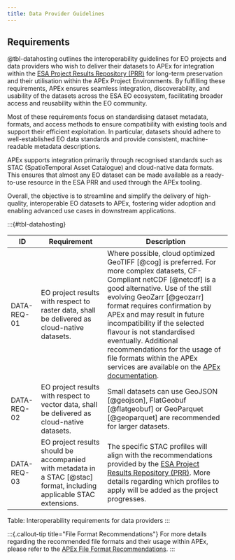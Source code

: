 ```yaml
---
title: Data Provider Guidelines
---
```


## Requirements

@tbl-datahosting outlines the interoperability guidelines for EO projects and data providers who wish to deliver their
datasets to APEx for integration within the [ESA Project Results Repository (PRR)](https://eoresults.esa.int/) for
long-term preservation and their utilisation within the APEx Project Environments. By fulfilling these requirements, APEx
ensures seamless integration, discoverability, and usability of the datasets across the ESA EO ecosystem, facilitating
broader access and reusability within the EO community.

Most of these requirements focus on standardising dataset metadata, formats, and access methods to ensure compatibility
with existing tools and support their efficient exploitation. In particular, datasets should adhere to well-established
EO data standards and provide consistent, machine-readable metadata descriptions.

APEx supports integration primarily through recognised standards such as STAC (SpatioTemporal Asset Catalogue) and
cloud-native data formats. This ensures that almost any EO dataset can be made available as a ready-to-use resource in
the ESA PRR and used through the APEx tooling.

Overall, the objective is to streamline and simplify the delivery of high-quality, interoperable EO datasets to APEx,
fostering wider adoption and enabling advanced use cases in downstream applications.

:::{#tbl-datahosting}
<table class="requirements">
  <thead>
    <tr>
      <th>ID</th>
      <th>Requirement</th>
      <th>Description</th>
    </tr>
  </thead>
  <tbody>
    <tr>
      <td>DATA-REQ-01</td>
      <td>EO project results with respect to raster data, shall be delivered as cloud-native datasets.</td>
      <td>Where possible, cloud optimized GeoTIFF [@cog] is preferred. For more complex datasets, CF-Compliant netCDF [@netcdf] is a good alternative. Use of the still evolving GeoZarr [@geozarr] format requires confirmation by APEx and may result in future incompatibility if the selected flavour is not standardised eventually. Additional recommendations for the usage of file formats within the APEx services are available on the <a href="../guides/file_formats.qmd">APEx documentation</a>.</td>
    </tr>
    <tr>
      <td>DATA-REQ-02</td>
      <td>EO project results with respect to vector data, shall be delivered as cloud-native datasets.</td>
      <td>Small datasets can use GeoJSON [@geojson], FlatGeobuf [@flatgeobuf] or GeoParquet [@geoparquet] are recommended for larger datasets.</td>
    </tr>
    <tr>
      <td>DATA-REQ-03</td>
      <td>EO project results should be accompanied with metadata in a STAC [@stac] format, including applicable STAC extensions.</td>
      <td>The specific STAC profiles will align with the recommendations provided by the <a href="https://eoresults.esa.int/reg-api/docs#/Implemented%20tranaction%20operations%3A/collection_items_post_request_collections__collectionId__items_post">ESA Project Results Repository (PRR)</a>. More details regarding which profiles to apply will be added as the project progresses.</td>
    </tr>
  </tbody>
</table>

Table: Interoperability requirements for data providers
:::

:::{.callout-tip title="File Format Recommendations"}
For more details regarding the recommended file formats and their usage within APEx, please refer to the
[APEx File Format Recommendations](../guides/file_formats.qmd).
:::
